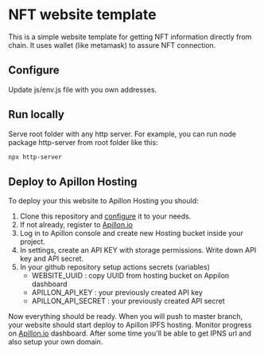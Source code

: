 # NFT website template

This is a simple website template for getting NFT information directly from chain. It uses wallet (like metamask) to assure NFT connection.

## Configure

Update js/env.js file with you own addresses.

## Run locally

Serve root folder with any http server. For example, you can run node package http-server from root folder like this:

```sh
npx http-server
```

## Deploy to Apillon Hosting

To deploy your this website to Apillon Hosting you should:

1. Clone this repository and [configure](#configure) it to your needs.
2. If not already, register to [Apillon.io](https://app.apillon.io)
3. Log in to Apillon console and create new Hosting bucket inside your project.
4. In settings, create an API KEY with storage permissions. Write down API key and API secret.
5. In your github repository setup actions secrets (variables)
    * WEBSITE_UUID : copy UUID from hosting bucket on Appilon dashboard
    * APILLON_API_KEY : your previously created API key
    * APILLON_API_SECRET : your previously created API secret

Now everything should be ready. When you will push to master branch, your website should start deploy to Apillon IPFS hosting. Monitor progress on [Apillon.io](https://app.apillon.io) dashboard. After some time you'll be able to get IPNS url and also setup your own domain.

